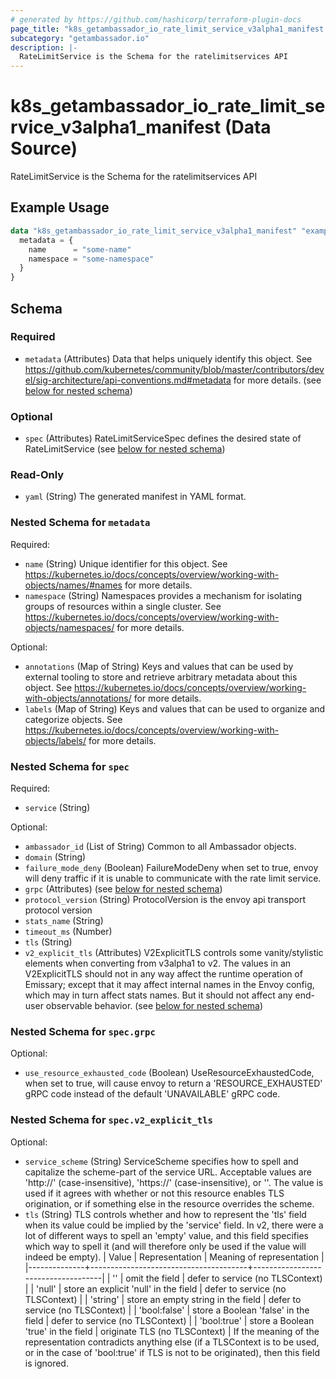 ```yaml
---
# generated by https://github.com/hashicorp/terraform-plugin-docs
page_title: "k8s_getambassador_io_rate_limit_service_v3alpha1_manifest Data Source - terraform-provider-k8s"
subcategory: "getambassador.io"
description: |-
  RateLimitService is the Schema for the ratelimitservices API
---
```


# k8s_getambassador_io_rate_limit_service_v3alpha1_manifest (Data Source)

RateLimitService is the Schema for the ratelimitservices API

## Example Usage

```terraform
data "k8s_getambassador_io_rate_limit_service_v3alpha1_manifest" "example" {
  metadata = {
    name      = "some-name"
    namespace = "some-namespace"
  }
}
```

<!-- schema generated by tfplugindocs -->
## Schema

### Required

- `metadata` (Attributes) Data that helps uniquely identify this object. See https://github.com/kubernetes/community/blob/master/contributors/devel/sig-architecture/api-conventions.md#metadata for more details. (see [below for nested schema](#nestedatt--metadata))

### Optional

- `spec` (Attributes) RateLimitServiceSpec defines the desired state of RateLimitService (see [below for nested schema](#nestedatt--spec))

### Read-Only

- `yaml` (String) The generated manifest in YAML format.

<a id="nestedatt--metadata"></a>
### Nested Schema for `metadata`

Required:

- `name` (String) Unique identifier for this object. See https://kubernetes.io/docs/concepts/overview/working-with-objects/names/#names for more details.
- `namespace` (String) Namespaces provides a mechanism for isolating groups of resources within a single cluster. See https://kubernetes.io/docs/concepts/overview/working-with-objects/namespaces/ for more details.

Optional:

- `annotations` (Map of String) Keys and values that can be used by external tooling to store and retrieve arbitrary metadata about this object. See https://kubernetes.io/docs/concepts/overview/working-with-objects/annotations/ for more details.
- `labels` (Map of String) Keys and values that can be used to organize and categorize objects. See https://kubernetes.io/docs/concepts/overview/working-with-objects/labels/ for more details.


<a id="nestedatt--spec"></a>
### Nested Schema for `spec`

Required:

- `service` (String)

Optional:

- `ambassador_id` (List of String) Common to all Ambassador objects.
- `domain` (String)
- `failure_mode_deny` (Boolean) FailureModeDeny when set to true, envoy will deny traffic if it is unable to communicate with the rate limit service.
- `grpc` (Attributes) (see [below for nested schema](#nestedatt--spec--grpc))
- `protocol_version` (String) ProtocolVersion is the envoy api transport protocol version
- `stats_name` (String)
- `timeout_ms` (Number)
- `tls` (String)
- `v2_explicit_tls` (Attributes) V2ExplicitTLS controls some vanity/stylistic elements when converting from v3alpha1 to v2. The values in an V2ExplicitTLS should not in any way affect the runtime operation of Emissary; except that it may affect internal names in the Envoy config, which may in turn affect stats names. But it should not affect any end-user observable behavior. (see [below for nested schema](#nestedatt--spec--v2_explicit_tls))

<a id="nestedatt--spec--grpc"></a>
### Nested Schema for `spec.grpc`

Optional:

- `use_resource_exhausted_code` (Boolean) UseResourceExhaustedCode, when set to true, will cause envoy to return a 'RESOURCE_EXHAUSTED' gRPC code instead of the default 'UNAVAILABLE' gRPC code.


<a id="nestedatt--spec--v2_explicit_tls"></a>
### Nested Schema for `spec.v2_explicit_tls`

Optional:

- `service_scheme` (String) ServiceScheme specifies how to spell and capitalize the scheme-part of the service URL. Acceptable values are 'http://' (case-insensitive), 'https://' (case-insensitive), or ''. The value is used if it agrees with whether or not this resource enables TLS origination, or if something else in the resource overrides the scheme.
- `tls` (String) TLS controls whether and how to represent the 'tls' field when its value could be implied by the 'service' field. In v2, there were a lot of different ways to spell an 'empty' value, and this field specifies which way to spell it (and will therefore only be used if the value will indeed be empty). | Value | Representation | Meaning of representation | |--------------+---------------------------------------+------------------------------------| | '' | omit the field | defer to service (no TLSContext) | | 'null' | store an explicit 'null' in the field | defer to service (no TLSContext) | | 'string' | store an empty string in the field | defer to service (no TLSContext) | | 'bool:false' | store a Boolean 'false' in the field | defer to service (no TLSContext) | | 'bool:true' | store a Boolean 'true' in the field | originate TLS (no TLSContext) | If the meaning of the representation contradicts anything else (if a TLSContext is to be used, or in the case of 'bool:true' if TLS is not to be originated), then this field is ignored.
